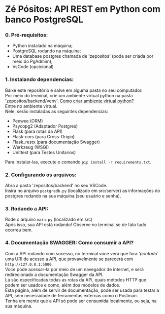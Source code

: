 # Zé Pósitos: API REST em Python com banco PostgreSQL

### 0. Pré-requisitos:
* Python instalado na máquina;
* PostgreSQL rodando na máquina;
* Uma database postgres chamada de 'zepositos' (pode ser criada por meio do PgAdmim);
* VsCode (opcicional)


### 1. Instalando dependencias:
Baixe este repositório e salve em alguma pasta no seu computador.<br>
Por meio do terminal, crie um ambiente virtual python na pasta 'zepositos/backend/venv'. [Como criar ambiente virtual python?](https://www.youtube.com/watch?v=hA2l0TgaZhM)<br>
Entre no ambiente virtual.<br>
Nele, serão instaladas as seguintes dependencias:
  - Peewee (ORM)
  - Psycopg2 (Adaptador Postgres)
  - Flask (para rotas da API)
  - Flask-cors (para Cross-Origin)
  - Flask_restx (para documentação Swagger)
  - Werkzeug (WSGI)
  - Unittest (para Testes Unitarios)
  
Para instalar-las, execute o comando `pip install -r requirements.txt`.


### 2. Configurando os arquivos:
Abra a pasta 'zepositos/backend' no seu VSCode.<br>
Insira no arquivo `postgredb.py` (localizado em src/server) as informações do postgres rodando na sua máquina (seu usuário e senha).<br>

### 3. Rodando a API:
Rode o arquivo `main.py` (localizado em src) <br>
Após isso, sua API está rodando! Observe no terminal se de fato tudo ocorreu bem. 

### 4. Documentação SWAGGER: Como consumir a API?
Com a API rodando com sucesso, no terminal voce verá que fora _'printado'_ uma URI de acesso a API, que provavelmente se parecerá com `http://127.0.0.1:5000`. <br>
Voce pode acessar-la por meio de um navegador de internet, e será redirecionado a documentação Swagger da API.<br>
Lá são especificadas todas as rotas da API, quais métodos HTTP que podem ser usados e como, além dos modelos de dados.<br>
Esta página, além de servir de documentação, pode ser usada para testar a API, sem necessidade de ferramentas externas como o Postman.<br>
Tenha em mente que a API só pode ser consumida localmente, ou seja, na sua máquina.



